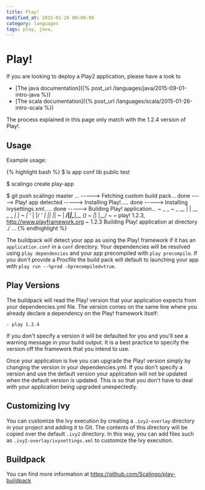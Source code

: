 ```yaml
---
title: Play!
modified_at: 2015-01-26 00:00:00
category: languages
tags: play, java,
---
```


Play!
=====

If you are looking to deploy a Play2 application, please have a look to
* [The java documentation]({% post_url /languages/java/2015-09-01-intro-java %})
* [The scala documentation]({% post_url /languages/scala/2015-01-26-intro-scala %})

The process explained in this page only match with the 1.2.4 version of Play!.

Usage
-----

Example usage:

{% highlight bash %}
  $ ls
  app	conf	lib	public	test

  $ scalingo create play-app

  $ git push scalingo master
  ...
  -----> Fetching custom build pack... done
  -----> Play! app detected
  -----> Installing Play!..... done
  -----> Installing ivysettings.xml..... done
  -----> Building Play! application...
         ~        _            _
         ~  _ __ | | __ _ _  _| |
         ~ | '_ \| |/ _' | || |_|
         ~ |  __/|_|\____|\__ (_)
         ~ |_|            |__/
         ~
         ~ play! 1.2.3, http://www.playframework.org
         ~
         1.2.3
         Building Play! application at directory ./
  ...
{% endhighlight %}

The buildpack will detect your app as using the Play! framework if it has an `application.conf` in a `conf` directory. Your dependencies will be resolved using `play dependencies` and your app precompiled with `play precompile`. If you don't provide a Procfile the build pack will default to launching your app with `play run --%prod -Dprecompiled=true`.

Play Versions
-------------

The buildpack will read the Play! version that your application expects from your dependencies.yml file. The version comes on the same line where you already declare a dependency on the Play! framework itself:

    - play 1.2.4

If you don't specify a version it will be defaulted for you and you'll see a warning message in your build output. It is a best practice to specify the version off the framework that you intend to use.

Once your application is live you can upgrade the Play! version simply by changing the version in your dependencies.yml. If you don't specify a version and use the default version your application will not be updated when the default version is updated. This is so that you don't have to deal with your application being upgraded unexpectedly.

Customizing Ivy
-----------

You can customize the Ivy execution by creating a `.ivy2-overlay` directory in your project and adding it to Git.
The contents of this directory will be copied over the default `.ivy2` directory.
In this way, you can add files such as `.ivy2-overlay/ivysettings.xml` to customize the Ivy execution.

Buildpack
---------

You can find more information at https://github.com/Scalingo/play-buildpack

